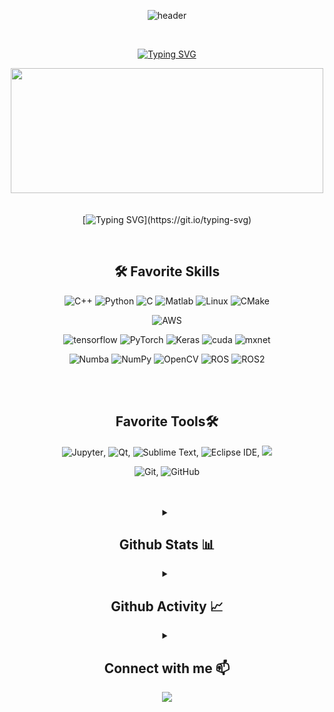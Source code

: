 <div align="center">

![header](https://capsule-render.vercel.app/api?type=waving&color=auto&height=100&section=header&text=Howard%20Cho%20🔭&fontSize=40&animation=twinkling)
  
<br>

[![Typing SVG](https://readme-typing-svg.demolab.com?font=Fira+Code&pause=1000&color=30FFB4&center=true&width=635&lines=%3C%2F%3EI'M+A%3C%5C%3E;Robotics+Research+Software+Engineering)](https://git.io/typing-svg)

<img src="https://media.giphy.com/media/dWesBcTLavkZuG35MI/giphy.gif" width="500" height="200"/>

<br>

<br>

[![Typing SVG](https://readme-typing-svg.demolab.com?font=Libre+Baskerville&weight=700&size=22&duration=1800&pause=1&color=71706F&center=true&multiline=true&repeat=false&width=1400&height=200&lines=Engineering+is+a+rigorous+field+that+continually+drives+me+to+exceed+my+best+performance.+;+;I+relish+the+process+of+troubleshooting+and+providing+solutions.+;+;The+journey+of+dissecting+intricate+problems+and+devising+their+solutions+fascinates+me%2C+;+;as+my+creative+inputs+take+shape+into+a+final+product+that+its+users+find+invaluable+and+enjoyable+to+use.)](https://git.io/typing-svg)

<br>

## 🛠️ Favorite Skills

![C++](https://img.shields.io/badge/C%2B%2B-00599C?style=flat-square&logo=c%2B%2B&logoColor=white)
![Python](https://img.shields.io/badge/Python-14354C?style=flat-square&logo=python&logoColor=white)
![C](https://img.shields.io/badge/C-%2300599C.svg?style=flat-square&logo=C&logoColor=white)
![Matlab](https://img.shields.io/badge/MATLAB-%2300299C.svg?style=flat&logoColor=white) ![Linux](https://img.shields.io/badge/Linux-FCC624?style=flat&logo=linux&logoColor=black)
 ![CMake](https://img.shields.io/badge/CMake-064F8C?style=flat&logo=cmake&logoColor=white)
 
  ![AWS](https://img.shields.io/badge/Amazon%20AWS-232F3E?style=flat&logo=Amazon%20AWS&logoColor=white)

<!-- ### Library🌠 -->
![tensorflow](https://img.shields.io/badge/TensorFlow-FF6F00?style=flat&logo=tensorflow&logoColor=white) ![PyTorch](https://img.shields.io/badge/PyTorch-EE4C2C?style=flat&logo=PyTorch&logoColor=white) ![Keras](https://img.shields.io/badge/Keras-D00000?style=flat&logo=Keras&logoColor=white) ![cuda](https://img.shields.io/badge/NVIDIA-CUDA-76B900?style=flat&logo=nvidia&logoColor=white) 
![mxnet](https://img.shields.io/badge/mxnet-%20-blue)
  
  ![Numba](https://img.shields.io/badge/Numba-00A3E0?style=flat&logo=Numba&logoColor=white) ![NumPy](https://img.shields.io/badge/NumPy-013243?style=flat-square&logo=NumPy&logoColor=white)
![OpenCV](https://img.shields.io/badge/OpenCV-27338e?style=flat&for-the-badge&logo=OpenCV&logoColor=white)
![ROS](https://img.shields.io/static/v1?style=flat&for-the-badge&message=ROS&color=22312E&logo=ROS&logoColor=FFFFFF&label=)
![ROS2](https://img.shields.io/static/v1?style=flat&for-the-badge&message=ROS2&color=22315E&logo=ROS&logoColor=FFFFFF&label=)

<!-- ![ROS](https://img.shields.io/badge/ros-%230A0FF9.svg?style=for-the-badge&logo=ros&logoColor=white) -->
<br><br>
## Favorite Tools🛠️
<!-- ### IDE -->
![Jupyter](https://img.shields.io/badge/Jupyter-F37626?style=flat-square&logo=Jupyter&logoColor=white), ![Qt](https://img.shields.io/badge/Qt-41CD52?style=flat&logo=qt&logoColor=white), ![Sublime Text](https://img.shields.io/badge/sublime_text-%23575757.svg?&style=flat&logo=sublime-text&logoColor=important), ![Eclipse IDE](https://img.shields.io/badge/Eclipse%20IDE-2C2255?style=flat-square&logo=Eclipse-IDE&logoColor=white), <img src="https://img.shields.io/badge/Visual%20Studio%20Code-007ACC?style=flat&logo=Visual%20Studio%20Code&logoColor=white">

<!-- , ![Visual Studio Code](https://img.shields.io/badge/Visual%20Studio%20Code-007ACC?style=flat-square&logo=Visual-Studio-Code&logoColor=white) -->

<!-- ### Version Control -->
![Git](https://img.shields.io/badge/Git-F05032?style=flat-square&logo=Git&logoColor=white), ![GitHub](https://img.shields.io/badge/GitHub-181717?style=flat-square&logo=GitHub&logoColor=white)
<!-- <br><br>
## LeetCode📈
![Leetcode Stats](https://leetcard.jacoblin.cool/choh08?theme=dark)
## Github Stats 📊 
![Howard's GitHub stats](https://github-readme-stats.vercel.app/api?username=bmaxdk&show_icons=true&theme=dark)
![Howard's GitHub stats](https://github-readme-streak-stats.herokuapp.com/?user=bmaxdk&show_icons=true&theme=dark) 
![Leetcode Stats](https://leetcard.jacoblin.cool/choh08?theme=dark?ext=heatmap)
![Leetcode Stats](https://leetcard.jacoblin.cool/choh08?ext=heatmap)
 -->
</div>
<div align="center">
<br><br>
<details> 
  <summary><h2>Github Stats 📊</h2></summary>

  <a href="https://github.com/bmaxdk/github-readme-stats"><img alt="Howard's Github Stats" src="https://github-readme-stats.vercel.app/api?username=bmaxdk&show_icons=true&theme=dark" height="192px"/></a>
  
  <a href="https://github.com/bmaxdk/github-readme-stats"><img alt="Howard's Top Languages" src="https://github-readme-streak-stats.herokuapp.com/?user=bmaxdk&show_icons=true&theme=dark" height="192px"/></a>

  
  <a href="https://github.com/bmaxdk/github-readme-activity-graph"><img alt="Howard's Leetcode Activity Graph" src="https://leetcard.jacoblin.cool/choh8uw?ext=heatmap" /></a>

</details>

<details> 
  <summary><h2>Github Activity 📈</h2></summary>

  <a href="https://github.com/bmaxdk/github-readme-stats"><img alt="Howard's Github Stats" src="https://github-readme-stats.vercel.app/api/?username=bmaxdk&show_icons=true&include_all_commits=true&count_private=true&theme=react&hide_border=true&bg_color=1F222E&title_color=F85D7F&icon_color=F8D866" height="192px"/></a>
  
  <a href="https://github.com/bmaxdk/github-readme-stats"><img alt="Howard's Top Languages" src="https://github-readme-stats.vercel.app/api/top-langs/?username=bmaxdk&langs_count=8&layout=compact&theme=react&hide_border=true&bg_color=1F222E&title_color=F85D7F&icon_color=F8D866&hide=Jupyter%20Notebook,Roff" height="192px"/></a>

  
  <a href="https://github.com/bmaxdk/github-readme-activity-graph"><img alt="Howard's Activity Graph" src="https://github-readme-activity-graph.vercel.app/graph/?username=bmaxdk&bg_color=1F222E&color=F8D866&line=F85D7F&point=FFFFFF&hide_border=true" /></a>

</details>

<!--   <img src="https://komarev.com/ghpvc/?username=bmaxdk&style=flat-square&color=blue" alt=""/> -->
<!-- ![Leetcode Stats](https://leetcard.jacoblin.cool/choh08?ext=heatmap) -->
<!-- ![Top Langs](https://github-readme-stats.vercel.app/api/top-langs/?username=bmaxdk&layout=compact&hide=csharp) -->
<!--
**bmaxdk/bmaxdk** is a ✨ _special_ ✨ repository because its `README.md` (this file) appears on your GitHub profile.

Here are some ideas to get you started:

- 🔭 I’m currently working on ...
- 🌱 I’m currently learning ...
- 👯 I’m looking to collaborate on ...
- 🤔 I’m looking for help with ...
- 💬 Ask me about ...
- 📫 How to reach me: ...
- 😄 Pronouns: ...
- ⚡ Fun fact: ...

### Traffic📈
[![Top Langs](https://github-readme-stats.vercel.app/api/top-langs/?username=bmaxdk&layout=compact)](https://github.com/anuraghazra/github-readme-stats)
![credit_card Github Profile Summary Card top](https://github-profile-summary-cards.vercel.app/api/cards/profile-details?username=bmaxdk&theme=vue)
![trophy Trophy Stats top](https://github-profile-trophy.vercel.app/?username=bmaxdk)
![stopwatch Streak Stats top](https://github-readme-streak-stats.herokuapp.com/?user=bmaxdk)
![Activity Graph](https://activity-graph.herokuapp.com/graph?username=bmaxdk&theme=minimal)
-->
<!--   <img src="https://capsule-render.vercel.app/api?type=waving&color=auto&height=100&section=footer"> -->
<details> 
  <summary><h2>Connect with me 📫</h2></summary>
  <p align="center">
  <a href="https://linkedin.com/in/howard-h-cho/" target="blank"><img align="center" src="https://raw.githubusercontent.com/rahuldkjain/github-profile-readme-generator/master/src/images/icons/Social/linked-in-alt.svg" alt="howard-h-cho/" height="30" width="40" /></a>
  <a href="https://www.leetcode.com/choh8uw" target="blank"><img align="center" src="https://raw.githubusercontent.com/rahuldkjain/github-profile-readme-generator/master/src/images/icons/Social/leet-code.svg" alt="choh8uw" height="30" width="40" /></a>
  <p><img src="https://github.com/bmaxdk/ROS2-Nav2-with-SLAM-and-Navigation/blob/main/image/drone1.png" alt="foo bar" title="train &amp; tracks" width="500" /></p>

  </p>
</details>

  <img src="https://capsule-render.vercel.app/api?type=waving&color=auto&height=100&section=footer">

</div>
